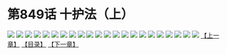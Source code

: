 # 第849话 十护法（上）
![](https://mhpic.xiaomingtaiji.net/comic/D/斗破苍穹/第849话F1_262546/1.jpg-zymk.middle.webp)
![](https://mhpic.xiaomingtaiji.net/comic/D/斗破苍穹/第849话F1_262546/2.jpg-zymk.middle.webp)
![](https://mhpic.xiaomingtaiji.net/comic/D/斗破苍穹/第849话F1_262546/3.jpg-zymk.middle.webp)
![](https://mhpic.xiaomingtaiji.net/comic/D/斗破苍穹/第849话F1_262546/4.jpg-zymk.middle.webp)
![](https://mhpic.xiaomingtaiji.net/comic/D/斗破苍穹/第849话F1_262546/5.jpg-zymk.middle.webp)
![](https://mhpic.xiaomingtaiji.net/comic/D/斗破苍穹/第849话F1_262546/6.jpg-zymk.middle.webp)
![](https://mhpic.xiaomingtaiji.net/comic/D/斗破苍穹/第849话F1_262546/7.jpg-zymk.middle.webp)
![](https://mhpic.xiaomingtaiji.net/comic/D/斗破苍穹/第849话F1_262546/8.jpg-zymk.middle.webp)
![](https://mhpic.xiaomingtaiji.net/comic/D/斗破苍穹/第849话F1_262546/9.jpg-zymk.middle.webp)
![](https://mhpic.xiaomingtaiji.net/comic/D/斗破苍穹/第849话F1_262546/10.jpg-zymk.middle.webp)
![](https://mhpic.xiaomingtaiji.net/comic/D/斗破苍穹/第849话F1_262546/11.jpg-zymk.middle.webp)
![](https://mhpic.xiaomingtaiji.net/comic/D/斗破苍穹/第849话F1_262546/12.jpg-zymk.middle.webp)
![](https://mhpic.xiaomingtaiji.net/comic/D/斗破苍穹/第849话F1_262546/13.jpg-zymk.middle.webp)
![](https://mhpic.xiaomingtaiji.net/comic/D/斗破苍穹/第849话F1_262546/14.jpg-zymk.middle.webp)
![](https://mhpic.xiaomingtaiji.net/comic/D/斗破苍穹/第849话F1_262546/15.jpg-zymk.middle.webp)
![](https://mhpic.xiaomingtaiji.net/comic/D/斗破苍穹/第849话F1_262546/16.jpg-zymk.middle.webp)
![](https://mhpic.xiaomingtaiji.net/comic/D/斗破苍穹/第849话F1_262546/17.jpg-zymk.middle.webp)
![](https://mhpic.xiaomingtaiji.net/comic/D/斗破苍穹/第849话F1_262546/18.jpg-zymk.middle.webp)
![](https://mhpic.xiaomingtaiji.net/comic/D/斗破苍穹/第849话F1_262546/19.jpg-zymk.middle.webp)
![](https://mhpic.xiaomingtaiji.net/comic/D/斗破苍穹/第849话F1_262546/20.jpg-zymk.middle.webp)
![](https://mhpic.xiaomingtaiji.net/comic/D/斗破苍穹/第849话F1_262546/21.jpg-zymk.middle.webp)
![](https://mhpic.xiaomingtaiji.net/comic/D/斗破苍穹/第849话F1_262546/22.jpg-zymk.middle.webp)
[【上一章】](./852.md)
[【目录】](./READMD.md)
[【下一章】](./854.md)
